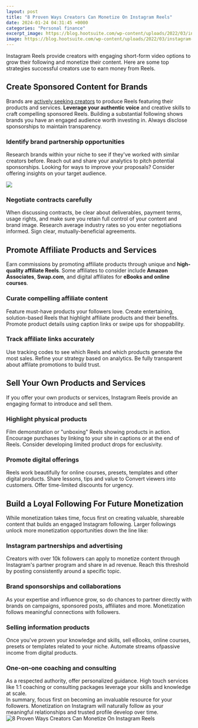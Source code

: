```yaml
---
layout: post
title: "8 Proven Ways Creators Can Monetize On Instagram Reels"
date: 2024-01-24 04:31:45 +0000
categories: "Personal finance"
excerpt_image: https://blog.hootsuite.com/wp-content/uploads/2022/03/instagram-monetization-5-620x349.jpeg
image: https://blog.hootsuite.com/wp-content/uploads/2022/03/instagram-monetization-5-620x349.jpeg
---
```


Instagram Reels provide creators with engaging short-form video options to grow their following and monetize their content. Here are some top strategies successful creators use to earn money from Reels.
## Create Sponsored Content for Brands
Brands are [actively seeking creators](https://store.fi.io.vn/womens-custom-proud-football-grandma-number-60-personalized-women-v-neck-t-shirt/women&) to produce Reels featuring their products and services. **Leverage your authentic voice** and creative skills to craft compelling sponsored Reels. Building a substantial following shows brands you have an engaged audience worth investing in. Always disclose sponsorships to maintain transparency.
### Identify brand partnership opportunities
Research brands within your niche to see if they've worked with similar creators before. Reach out and share your analytics to pitch potential sponsorships. Looking for ways to improve your proposals? Consider offering insights on your target audience. 

![](https://blog.hootsuite.com/wp-content/uploads/2022/03/instagram-monetization-4.jpeg)
### Negotiate contracts carefully
When discussing contracts, be clear about deliverables, payment terms, usage rights, and make sure you retain full control of your content and brand image. Research average industry rates so you enter negotiations informed. Sign clear, mutually-beneficial agreements.
## Promote Affiliate Products and Services 
Earn commissions by promoting affiliate products through unique and **high-quality affiliate Reels**. Some affiliates to consider include **Amazon Associates**, **Swap.com**, and digital affiliates for **eBooks and online courses**.
### Curate compelling affiliate content 
Feature must-have products your followers love. Create entertaining, solution-based Reels that highlight affiliate products and their benefits. Promote product details using caption links or swipe ups for shoppability. 
### Track affiliate links accurately
Use tracking codes to see which Reels and which products generate the most sales. Refine your strategy based on analytics. Be fully transparent about affilate promotions to build trust.
## Sell Your Own Products and Services
If you offer your own products or services, Instagram Reels provide an engaging format to introduce and sell them. 
### Highlight physical products 
Film demonstration or "unboxing" Reels showing products in action. Encourage purchases by linking to your site in captions or at the end of Reels. Consider developing limited product drops for exclusivity. 
### Promote digital offerings
Reels work beautifully for online courses, presets, templates and other digital products. Share lessons, tips and value to Convert viewers into customers. Offer time-limited discounts for urgency.
## Build a Loyal Following For Future Monetization
While monetization takes time, focus first on creating valuable, shareable content that builds an engaged Instagram following. Larger followings unlock more monetization opportunities down the line like:
### Instagram partnerships and advertising  
Creators with over 10k followers can apply to monetize content through Instagram's partner program and share in ad revenue. Reach this threshold by posting consistently around a specific topic. 
### Brand sponsorships and collaborations
As your expertise and influence grow, so do chances to partner directly with brands on campaigns, sponsored posts, affiliates and more. Monetization follows meaningful connections with followers.  
### Selling information products  
Once you've proven your knowledge and skills, sell eBooks, online courses, presets or templates related to your niche. Automate streams ofpassive income from digital products. 
### One-on-one coaching and consulting  
As a respected authority, offer personalized guidance. High touch services like 1:1 coaching or consulting packages leverage your skills and knowledge at scale.  
In summary, focus first on becoming an invaluable resource for your followers. Monetization on Instagram will naturally follow as your meaningful relationships and trusted profile develop over time.
![8 Proven Ways Creators Can Monetize On Instagram Reels](https://blog.hootsuite.com/wp-content/uploads/2022/03/instagram-monetization-5-620x349.jpeg)